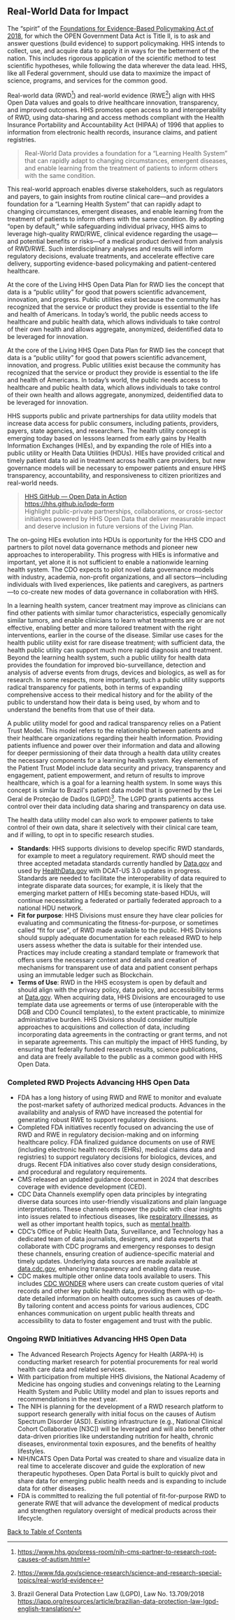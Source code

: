 ## Real-World Data for Impact

The  “spirit” of the [Foundations for Evidence-Based Policymaking Act of 2018](https://www.congress.gov/bill/115th-congress/house-bill/4174), for which the OPEN Government Data Act is Title II, is to ask and answer questions (build evidence) to support policymaking. HHS intends to collect, use, and acquire data to apply it in ways for the betterment of the nation. This includes rigorous application of the scientific method to test scientific hypotheses, while following the data wherever the data lead. HHS, like all Federal government, should use data to maximize the impact of science, programs, and services for the common good.  

Real-world data (RWD[^68]) and real-world evidence (RWE[^69]) align with HHS Open Data values and goals to drive healthcare innovation, transparency, and improved outcomes. HHS promotes open access to and interoperability of RWD, using data-sharing and access methods compliant with the Health Insurance Portability and Accountability Act (HIPAA) of 1996 that applies to information from electronic health records, insurance claims, and patient registries.  

> Real-World Data provides a foundation for a “Learning Health System” that can rapidly adapt to changing circumstances, emergent diseases, and enable learning from the treatment of patients to inform others with the same condition.

[^68]: <https://www.hhs.gov/press-room/nih-cms-partner-to-research-root-causes-of-autism.html> 
[^69]: <https://www.fda.gov/science-research/science-and-research-special-topics/real-world-evidence> 

This real-world approach enables diverse stakeholders, such as regulators and payers, to gain insights from routine clinical care—and provides a foundation for a “Learning Health System” that can rapidly adapt to changing circumstances, emergent diseases, and enable learning from the treatment of patients to inform others with the same condition. By adopting “open by default,” while safeguarding individual privacy, HHS aims to leverage high-quality RWD/RWE, clinical evidence regarding the usage—and potential benefits or risks—of a medical product derived from analysis of RWD/RWE. Such interdisciplinary analyses and results will inform regulatory decisions, evaluate treatments, and accelerate effective care delivery, supporting evidence-based policymaking and patient-centered healthcare.  

At the core of the Living HHS Open Data Plan for RWD lies the concept that data is a “public utility” for good that powers scientific advancement, innovation, and progress. Public utilities exist because the community has recognized that the service or product they provide is essential to the life and health of Americans. In today’s world, the public needs access to healthcare and public health data, which allows individuals to take control of their own health and allows aggregate, anonymized, deidentified data to be leveraged for innovation.  

At the core of the Living HHS Open Data Plan for RWD lies the concept that data is a “public utility” for good that powers scientific advancement, innovation, and progress. Public utilities exist because the community has recognized that the service or product they provide is essential to the life and health of Americans. In today’s world, the public needs access to healthcare and public health data, which allows individuals to take control of their own health and allows aggregate, anonymized, deidentified data to be leveraged for innovation.  

HHS supports public and private partnerships for data utility models that increase data access for public consumers, including patients, providers, payers, state agencies, and researchers. The health utility concept is emerging today based on lessons learned from early gains by Health Information Exchanges (HIEs), and by expanding the role of HIEs into a public utility or Health Data Utilities (HDUs). HIEs have provided critical and timely patient data to aid in treatment across health care providers, but new governance models will be necessary to empower patients and ensure HHS transparency, accountability, and responsiveness to citizen prioritizes and real-world needs.  

> [HHS GitHub — Open Data in Action](https://hhs.github.io/lodp-form)  
> <https://hhs.github.io/lodp-form>  
> Highlight public-private partnerships, collaborations, or cross-sector initiatives powered by HHS Open Data that deliver measurable impact and deserve inclusion in future versions of the Living Plan.

The on-going HIEs evolution into HDUs is opportunity for the HHS CDO and partners to pilot novel data governance methods and pioneer new approaches to interoperability. This progress with HIEs is informative and important, yet alone it is not sufficient to enable a nationwide learning health system. The CDO expects to pilot novel data governance models with industry, academia, non-profit organizations, and all sectors—including individuals with lived experiences, like patients and caregivers, as partners—to co-create new modes of data governance in collaboration with HHS.  

In a learning health system, cancer treatment may improve as clinicians can find other patients with similar tumor characteristics, especially genomically similar tumors, and enable clinicians to learn what treatments are or are not effective, enabling better and more tailored treatment with the right interventions, earlier in the course of the disease. Similar use cases for the health public utility exist for rare disease treatment; with sufficient data, the health public utility can support much more rapid diagnosis and treatment. Beyond the learning health system, such a public utility for health data provides the foundation for improved bio-surveillance, detection and analysis of adverse events from drugs, devices and biologics, as well as for research. In some respects, more importantly, such a public utility supports radical transparency for patients, both in terms of expanding comprehensive access to their medical history and for the ability of the public to understand how their data is being used, by whom and to understand the benefits from that use of their data.  

A public utility model for good and radical transparency relies on a Patient Trust Model. This model refers to the relationship between patients and their healthcare organizations regarding their health information. Providing patients influence and power over their information and data and allowing for deeper permissioning of their data through a health data utility creates the necessary components for a learning health system. Key elements of the Patient Trust Model include data security and privacy, transparency and engagement, patient empowerment, and return of results to improve healthcare, which is a goal for a learning health system. In some ways this concept is similar to Brazil's patient data model that is governed by the Lei Geral de Proteção de Dados (LGPD)[^70]. The LGPD grants patients access control over their data including data sharing and transparency on data use.  

[^70]: Brazil General Data Protection Law (LGPD), Law No. 13.709/2018 <https://iapp.org/resources/article/brazilian-data-protection-law-lgpd-english-translation/>

The health data utility model can also work to empower patients to take control of their own data, share it selectively with their clinical care team, and if willing, to opt in to specific research studies.  

- **Standards**: HHS supports divisions to develop specific RWD standards, for example to meet a regulatory requirement. RWD should meet the three accepted metadata standards currently handled by [Data.gov](https://data.gov/) and used by [HealthData.gov](https://healthdata.gov/) with DCAT-US 3.0 updates in progress. Standards are needed to facilitate the interoperability of data required to integrate disparate data sources; for example, it is likely that the emerging market pattern of HIEs becoming state-based HDUs, will continue necessitating a federated or partially federated approach to a national HDU network.  
- **Fit for purpose**: HHS Divisions must ensure they have clear policies for evaluating and communicating the fitness-for-purpose, or sometimes called “fit for use”, of RWD made available to the public. HHS Divisions should supply adequate documentation for each released RWD to help users assess whether the data is suitable for their intended use. Practices may include creating a standard template or framework that offers users the necessary context and details and creation of mechanisms for transparent use of data and patient consent perhaps using an immutable ledger such as Blockchain.  
- **Terms of Use**: RWD in the HHS ecosystem is open by default and should align with the privacy policy, data policy, and accessibility terms at [Data.gov](https://data.gov/). When acquiring data, HHS Divisions are encouraged to use template data use agreements or terms of use (interoperable with the DGB and CDO Council templates), to the extent practicable, to minimize administrative burden. HHS Divisions should consider multiple approaches to acquisitions and collection of data, including incorporating data agreements in the contracting or grant terms, and not in separate agreements. This can multiply the impact of HHS funding, by ensuring that federally funded research results, science publications, and data are freely available to the public as a common good with HHS Open Data.

### Completed RWD Projects Advancing HHS Open Data

- FDA has a long history of using RWD and RWE to monitor and evaluate the post-market safety of authorized medical products. Advances in the availability and analysis of RWD have increased the potential for generating robust RWE to support regulatory decisions.  
- Completed FDA initiatives recently focused on advancing the use of RWD and RWE in regulatory decision-making and on informing healthcare policy. FDA finalized guidance documents on use of RWE (including electronic health records (EHRs), medical claims data and registries) to support regulatory decisions for biologics, devices, and drugs. Recent FDA initiatives also cover study design considerations, and procedural and regulatory requirements.  
- CMS released an updated guidance document in 2024 that describes coverage with evidence development (CED).  
- CDC Data Channels exemplify open data principles by integrating diverse data sources into user-friendly visualizations and plain language interpretations. These channels empower the public with clear insights into issues related to infectious diseases, like [respiratory illnesses](https://www.cdc.gov/respiratory-viruses/data/index.html), as well as other important health topics, such as [mental health](https://www.cdc.gov/mental-health/about-data/index.html).  
- CDC’s Office of Public Health Data, Surveillance, and Technology has a dedicated team of data journalists, designers, and data experts that collaborate with CDC programs and emergency responses to design these channels, ensuring creation of audience-specific material and timely updates. Underlying data sources are made available at [data.cdc.gov](https://data.cdc.gov/), enhancing transparency and enabling data reuse.  
- CDC makes multiple other online data tools available to users. This includes [CDC WONDER](https://wonder.cdc.gov/) where users can create custom queries of vital records and other key public health data, providing them with up-to-date detailed information on health outcomes such as causes of death. By tailoring content and access points for various audiences, CDC enhances communication on urgent public health threats and accessibility to data to foster engagement and trust with the public.

### Ongoing RWD Initiatives Advancing HHS Open Data

- The Advanced Research Projects Agency for Health (ARPA-H) is conducting market research for potential procurements for real world health care data and related services.  
- With participation from multiple HHS divisions, the National Academy of Medicine has ongoing studies and convenings relating to the Learning Health System and Public Utility model and plan to issues reports and recommendations in the next year.  
- The NIH is planning for the development of a RWD research platform to support research generally with initial focus on the causes of Autism Spectrum Disorder (ASD). Existing infrastructure (e.g., National Clinical Cohort Collaborative [N3C]) will be leveraged and will also benefit other data-driven priorities like understanding nutrition for health, chronic diseases, environmental toxin exposures, and the benefits of healthy lifestyles.  
- NIH/NCATS Open Data Portal was created to share and visualize data in real time to accelerate discover and guide the exploration of new therapeutic hypotheses. Open Data Portal is built to quickly pivot and share data for emerging public health needs and is expanding to include data for other diseases.  
- FDA is committed to realizing the full potential of fit-for-purpose RWD to generate RWE that will advance the development of medical products and strengthen regulatory oversight of medical products across their lifecycle.

[Back to Table of Contents](#table-of-contents)
